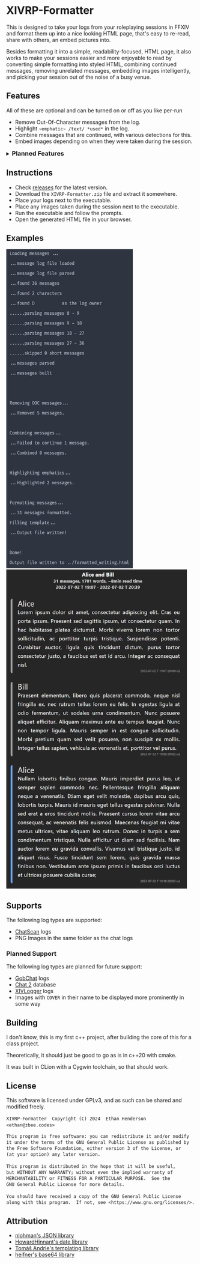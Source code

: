 # XIVRP-Formatter

This is designed to take your logs from your roleplaying sessions in FFXIV and format them up into
a nice looking HTML page, that's easy to re-read, share with others, an embed pictures into.

Besides formatting it into a simple, readability-focused, HTML page, it also works to make your
sessions easier and more enjoyable to read by converting simple formatting into styled HTML,
combining continued messages, removing unrelated messages, embedding images intelligently, and
picking your session out of the noise of a busy venue.

## Features

All of these are optional and can be turned on or off as you like per-run

- Remove Out-Of-Character messages from the log.
- Highlight `~emphatic~ /text/ *used*` in the log.
- Combine messages that are continued, with various detections for this.
- Embed images depending on when they were taken during the session.

<details><summary style="cursor:pointer"><h3 style="display:inline">Planned Features</h3></summary>

(Roughly in order of priority)

- Find gaps in the session (e.g. writing session that took place over multiple days) and remove
  the gap from the log.
- Injecting images with file naming, with the message ID it should accompany.
- More detection for continued messages, e.g. simply the same person talking twice in a row.
- Finding a roleplay session within a larger log.
- Finding more than one roleplay session in a log, or combining multiple sessions in a larger
  log into one.
- Better mobile display.
- Profile images that match character names in the provided log.
- Command line arguments to skip prompts and just run the program.
- Option to save settings to file, to load when used with command line arguments.
- Finding log files automatically. (e.g. finding your XIVLauncher folder and checking where the
  plugins store their logs)
- Finding images automatically. (e.g. finding your XIV folder and checking for screenshots, or
  finding your gshade/reshade settings and checking where screenshots are saved)

</details>

## Instructions

- Check [releases](https://github.com/zbee/xivrp-formatter/releases) for the latest version.
- Download the `XIVRP-Formatter.zip` file and extract it somewhere.
- Place your logs next to the executable.
- Place any images taken during the session next to the executable.
- Run the executable and follow the prompts.
- Open the generated HTML file in your browser.

## Examples

<img src="example_usage.jpg" style="display:inline" alt="Example usage" />
<img src="example_output.jpg" style="display:inline" alt="Example output" />

## Supports

The following log types are supported:

- [ChatScan](https://github.com/serifine/XIV-Chat-Scanner) logs
- PNG Images in the same folder as the chat logs

### Planned Support

The following log types are planned for future support:

- [GobChat](https://github.com/MarbleBag/Gobchat) logs
- [Chat 2](https://git.anna.lgbt/anna/ChatTwo/src/branch/main/ChatTwo) database
- [XIVLogger](https://github.com/cadaeix/XIVLogger) logs
- Images with `COVER` in their name to be displayed more prominently in some way

## Building

I don't know, this is my first c++ project, after building the core of this for a class project.

Theoretically, it should just be good to go as is in c++20 with cmake.

It was built in CLion with a Cygwin toolchain, so that should work.

## License

This software is licensed under GPLv3, and as such can be shared and modified freely.

`XIVRP-Formatter  Copyright (C) 2024  Ethan Henderson <ethan@zbee.codes>`

```
This program is free software: you can redistribute it and/or modify
it under the terms of the GNU General Public License as published by
the Free Software Foundation, either version 3 of the License, or
(at your option) any later version.

This program is distributed in the hope that it will be useful,
but WITHOUT ANY WARRANTY; without even the implied warranty of
MERCHANTABILITY or FITNESS FOR A PARTICULAR PURPOSE.  See the
GNU General Public License for more details.

You should have received a copy of the GNU General Public License
along with this program.  If not, see <https://www.gnu.org/licenses/>.
```

## Attribution

- [nlohman's JSON library](https://github.com/nlohmann/json)
- [HowardHinnant's date library](https://github.com/HowardHinnant/date)
- [Tomáš Andrle's templating library](https://www.catnapgames.com/2013/04/09/nltemplate-html-template-library-for-c/)
- [heifner's base64 library](https://github.com/heifner/base64)
